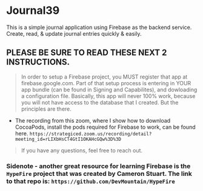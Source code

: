 # Journal39
This is a simple journal application using Firebase as the backend service. Create, read, &amp; update journal entries quickly &amp; easily. 

## PLEASE BE SURE TO READ THESE NEXT 2 INSTRUCTIONS.

> In order to setup a Firebase project, you MUST register that app at firebase.google.com. Part of that setup process is entering in YOUR app bundle (can be found in Signing and Capabilites), and dowloading a configuration file. Basically, this app will never 100% work, because you will not have access to the database that I created. But the principles are there. 

* The recording from this zoom, where I show how to download CocoaPods, install the pods required for Firebase to work, can be found here. `https://strategiced.zoom.us/recording/detail?meeting_id=rLIXbHsCT4GtI1OKAHcGQw%3D%3D`

> If you have any questions, feel free to reach out. 


### Sidenote - another great resource for learning Firebase is the `HypeFire` project that was created by Cameron Stuart. The link to that repo is: `https://github.com/DevMountain/HypeFire`

